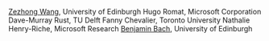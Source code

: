 [Zezhong Wang](mailto:zezhong.wang@ed.ac.uk), University of Edinburgh
Hugo Romat, Microsoft Corporation
Dave-Murray Rust, TU Delft
Fanny Chevalier, Toronto University 
Nathalie Henry-Riche, Microsoft Research
[Benjamin Bach](http://benjbach.me), University of Edinburgh
